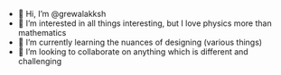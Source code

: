 - 👋 Hi, I’m @grewalakksh
- 👀 I’m interested in all things interesting, but I love physics more than mathematics
- 🌱 I’m currently learning the nuances of designing (various things)
- 💞️ I’m looking to collaborate on anything which is different and challenging

<!---
grewalakksh/grewalakksh is a ✨ special ✨ repository because its `README.md` (this file) appears on your GitHub profile.
You can click the Preview link to take a look at your changes.
--->
